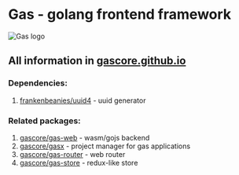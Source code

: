 # Gas - golang frontend framework

![Gas logo](https://raw.githubusercontent.com/gascore/gas/master/logo.png)

## All information in [gascore.github.io](https://gascore.github.io)

### Dependencies:

1. [frankenbeanies/uuid4](https://github.com/frankenbeanies/uuid4) - uuid generator

### Related packages:

1. [gascore/gas-web](https://github.com/gascore/gas/web) - wasm/gojs backend
2. [gascore/gasx](https://github.com/gascore/gas/gasx) - project manager for gas applications
3. [gascore/gas-router](https://github.com/gascore/gas/std/router) - web router
4. [gascore/gas-store](https://github.com/gascore/gas/std/store) - redux-like store
